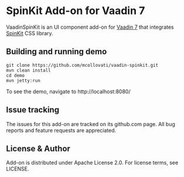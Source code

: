 # SpinKit Add-on for Vaadin 7

VaadinSpinKit is an UI component add-on for [Vaadin 7](http://vaadin.com) that integrates [SpinKit](http://tobiasahlin.com/spinkit/) CSS library.

## Building and running demo

```
git clone https://github.com/mcollovati/vaadin-spinkit.git
mvn clean install
cd demo
mvn jetty:run
```

To see the demo, navigate to http://localhost:8080/

## Issue tracking

The issues for this add-on are tracked on its github.com page. All bug reports and feature requests are appreciated.


## License & Author

Add-on is distributed under Apache License 2.0. For license terms, see LICENSE.
